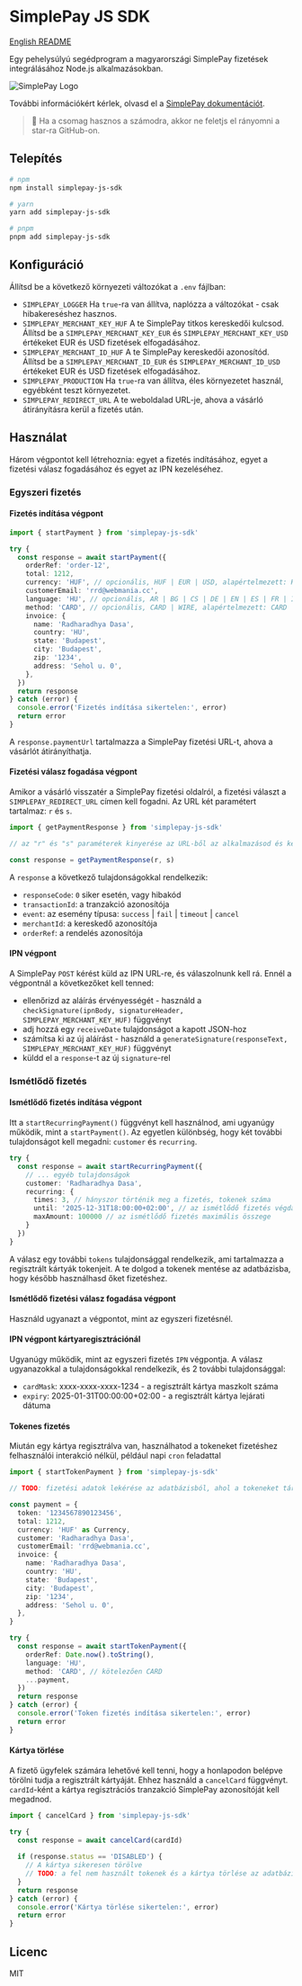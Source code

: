 # SimplePay JS SDK

[English README](README-ENG.md)

Egy pehelysúlyú segédprogram a magyarországi SimplePay fizetések integrálásához Node.js alkalmazásokban.

![SimplePay Logo](simplepay_logo.jpg)

További információkért kérlek, olvasd el a [SimplePay dokumentációt](https://simplepay.hu/fejlesztoknek).

> 🫵 Ha a csomag hasznos a számodra, akkor ne feletjs el rányomni a star-ra GitHub-on.

## Telepítés

```bash
# npm
npm install simplepay-js-sdk

# yarn
yarn add simplepay-js-sdk

# pnpm
pnpm add simplepay-js-sdk
```

## Konfiguráció

Állítsd be a következő környezeti változókat a `.env` fájlban:

- `SIMPLEPAY_LOGGER` Ha `true`-ra van állítva, naplózza a változókat - csak hibakereséshez hasznos.
- `SIMPLEPAY_MERCHANT_KEY_HUF` A te SimplePay titkos kereskedői kulcsod. Állítsd be a `SIMPLEPAY_MERCHANT_KEY_EUR` és `SIMPLEPAY_MERCHANT_KEY_USD` értékeket EUR és USD fizetések elfogadásához.
- `SIMPLEPAY_MERCHANT_ID_HUF` A te SimplePay kereskedői azonosítód. Állítsd be a `SIMPLEPAY_MERCHANT_ID_EUR` és `SIMPLEPAY_MERCHANT_ID_USD` értékeket EUR és USD fizetések elfogadásához.
- `SIMPLEPAY_PRODUCTION` Ha `true`-ra van állítva, éles környezetet használ, egyébként teszt környezetet.
- `SIMPLEPAY_REDIRECT_URL` A te weboldalad URL-je, ahova a vásárló átirányításra kerül a fizetés után.

## Használat

Három végpontot kell létrehoznia: egyet a fizetés indításához, egyet a fizetési válasz fogadásához és egyet az IPN kezeléséhez.

### Egyszeri fizetés

#### Fizetés indítása végpont

```typescript
import { startPayment } from 'simplepay-js-sdk'

try {
  const response = await startPayment({
    orderRef: 'order-12',
    total: 1212,
    currency: 'HUF', // opcionális, HUF | EUR | USD, alapértelmezett: HUF
    customerEmail: 'rrd@webmania.cc',
    language: 'HU', // opcionális, AR | BG | CS | DE | EN | ES | FR | IT | HR | HU | PL | RO | RU | SK | TR | ZH, alapértelmezett: HU
    method: 'CARD', // opcionális, CARD | WIRE, alapértelmezett: CARD
    invoice: {
      name: 'Radharadhya Dasa',
      country: 'HU',
      state: 'Budapest',
      city: 'Budapest',
      zip: '1234',
      address: 'Sehol u. 0',
    },
  })
  return response
} catch (error) {
  console.error('Fizetés indítása sikertelen:', error)
  return error
}
```

A `response.paymentUrl` tartalmazza a SimplePay fizetési URL-t, ahova a vásárlót átirányíthatja.

#### Fizetési válasz fogadása végpont

Amikor a vásárló visszatér a SimplePay fizetési oldalról, a fizetési választ a `SIMPLEPAY_REDIRECT_URL` címen kell fogadni. Az URL két paramétert tartalmaz: `r` és `s`.

```typescript
import { getPaymentResponse } from 'simplepay-js-sdk'

// az "r" és "s" paraméterek kinyerése az URL-ből az alkalmazásod és keretrendszerének megfelelően

const response = getPaymentResponse(r, s)
```

A `response` a következő tulajdonságokkal rendelkezik:

- `responseCode`: `0` siker esetén, vagy hibakód
- `transactionId`: a tranzakció azonosítója
- `event`: az esemény típusa: `success` | `fail` | `timeout` | `cancel`
- `merchantId`: a kereskedő azonosítója
- `orderRef`: a rendelés azonosítója

#### IPN végpont

A SimplePay `POST` kérést küld az IPN URL-re, és válaszolnunk kell rá.
Ennél a végpontnál a következőket kell tenned:

- ellenőrizd az aláírás érvényességét - használd a `checkSignature(ipnBody, signatureHeader, SIMPLEPAY_MERCHANT_KEY_HUF)` függvényt
- adj hozzá egy `receiveDate` tulajdonságot a kapott JSON-hoz
- számítsa ki az új aláírást - használd a `generateSignature(responseText, SIMPLEPAY_MERCHANT_KEY_HUF)` függvényt
- küldd el a `response`-t az új `signature`-rel

### Ismétlődő fizetés

#### Ismétlődő fizetés indítása végpont

Itt a `startRecurringPayment()` függvényt kell használnod, ami ugyanúgy működik, mint a `startPayment()`. Az egyetlen különbség, hogy két további tulajdonságot kell megadni: `customer` és `recurring`.

```typescript
try {
  const response = await startRecurringPayment({
    // ... egyéb tulajdonságok
    customer: 'Radharadhya Dasa',
    recurring: {
      times: 3, // hányszor történik meg a fizetés, tokenek száma
      until: '2025-12-31T18:00:00+02:00', // az ismétlődő fizetés végdátuma - használd a toISO8601DateString() segédfüggvényt
      maxAmount: 100000 // az ismétlődő fizetés maximális összege
    }
  })
}
```

A válasz egy további `tokens` tulajdonsággal rendelkezik, ami tartalmazza a regisztrált kártyák tokenjeit.
A te dolgod a tokenek mentése az adatbázisba, hogy később használhasd őket fizetéshez.

#### Ismétlődő fizetési válasz fogadása végpont

Használd ugyanazt a végpontot, mint az egyszeri fizetésnél.

#### IPN végpont kártyaregisztrációnál

Ugyanúgy működik, mint az egyszeri fizetés `IPN` végpontja.
A válasz ugyanazokkal a tulajdonságokkal rendelkezik, és 2 további tulajdonsággal:

- `cardMask`: xxxx-xxxx-xxxx-1234 - a regisztrált kártya maszkolt száma
- `expiry`: 2025-01-31T00:00:00+02:00 - a regisztrált kártya lejárati dátuma

#### Tokenes fizetés

Miután egy kártya regisztrálva van, használhatod a tokeneket fizetéshez felhasználói interakció nélkül, például napi `cron` feladattal

```typescript
import { startTokenPayment } from 'simplepay-js-sdk'

// TODO: fizetési adatok lekérése az adatbázisból, ahol a tokeneket tárolod

const payment = {
  token: '1234567890123456',
  total: 1212,
  currency: 'HUF' as Currency,
  customer: 'Radharadhya Dasa',
  customerEmail: 'rrd@webmania.cc',
  invoice: {
    name: 'Radharadhya Dasa',
    country: 'HU',
    state: 'Budapest',
    city: 'Budapest',
    zip: '1234',
    address: 'Sehol u. 0',
  },
}

try {
  const response = await startTokenPayment({
    orderRef: Date.now().toString(),
    language: 'HU',
    method: 'CARD', // kötelezően CARD
    ...payment,
  })
  return response
} catch (error) {
  console.error('Token fizetés indítása sikertelen:', error)
  return error
}
```

#### Kártya törlése

A fizető ügyfelek számára lehetővé kell tenni, hogy a honlapodon belépve törölni tudja a regisztrált kártyáját.
Ehhez használd a `cancelCard` függvényt. `cardId`-ként a kártya regisztrációs tranzakció SimplePay azonosítóját kell megadnod.

```typescript
import { cancelCard } from 'simplepay-js-sdk'

try {
  const response = await cancelCard(cardId)
  
  if (response.status == 'DISABLED') {
    // A kártya sikeresen törölve
    // TODO: a fel nem használt tokenek és a kártya törlése az adatbázisból
  }
  return response
} catch (error) {
  console.error('Kártya törlése sikertelen:', error)
  return error
}
```

## Licenc

MIT
